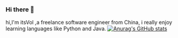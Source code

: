 ### Hi there 👋

hi,I'm itsVol ,a freelance  software engineer from China, i really enjoy learning languages like Python and Java.
[![Anurag's GitHub stats](https://github-readme-stats.vercel.app/api?username=itsVol)](https://github.com/anuraghazra/github-readme-stats)
